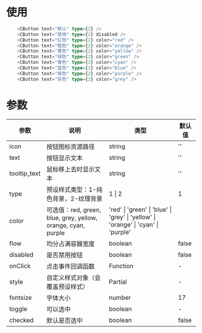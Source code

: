 # 使用

```ts
    <CButton text="默认" type={2} />
    <CButton text="禁用" type={2} disabled />
    <CButton text="红色" type={2} color="red" />
    <CButton text="橙色" type={2} color="orange" />
    <CButton text="黄色" type={2} color="yellow" />
    <CButton text="绿色" type={2} color="green" />
    <CButton text="青色" type={2} color="cyan" />
    <CButton text="蓝色" type={2} color="blue" />
    <CButton text="紫色" type={2} color="purple" />
    <CButton text="灰色" type={2} color="grey" />
```

# 参数

| 参数         | 说明                                                         | 类型                                                                               | 默认值 |
| ------------ | ------------------------------------------------------------ | ---------------------------------------------------------------------------------- | ------ |
| icon         | 按钮图标资源路径                                             | string                                                                             | ''     |
| text         | 按钮显示文本                                                 | string                                                                             | ''     |
| tooltip_text | 鼠标移上去时显示文本                                         | string                                                                             | ''     |
| type         | 预设样式类型：1-纯色背景，2-纹理背景                         | 1 \| 2                                                                             | 1      |
| color        | 可选值：red, green, blue, grey, yellow, orange, cyan, purple | 'red' \| 'green' \| 'blue' \| 'grey' \| 'yellow' \| 'orange' \| 'cyan' \| 'purple' |        |
| flow         | 均分占满容器宽度                                             | boolean                                                                            | false  |
| disabled     | 是否禁用按钮                                                 | boolean                                                                            | false  |
| onClick      | 点击事件回调函数                                             | Function                                                                           | -      |
| style        | 自定义样式对象（会覆盖预设样式）                             | Partial<PanelStyle>                                                                | -      |
| fontsize     | 字体大小                                                     | number                                                                             | 17     |
| toggle       | 可以选中                                                     | boolean                                                                            | -      |
| checked      | 默认是否选中                                                 | boolean                                                                            | false  |
